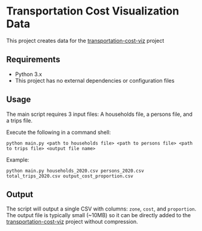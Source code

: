 # Transportation Cost Visualization Data
This project creates data for the [transportation-cost-viz](https://github.com/thomaslorincz/transportation-cost-viz) project
## Requirements
- Python 3.x
- This project has no external dependencies or configuration files
## Usage
The main script requires 3 input files: A households file, a persons file, and a trips file.

Execute the following in a command shell:
```
python main.py <path to households file> <path to persons file> <path to trips file> <output file name>
```

Example:
```
python main.py households_2020.csv persons_2020.csv total_trips_2020.csv output_cost_proportion.csv
```
## Output
The script will output a single CSV with columns: ```zone```, ```cost```, and ```proportion```.
The output file is typically small (~10MB) so it can be directly added to the [transportation-cost-viz](https://github.com/thomaslorincz/transportation-cost-viz) project without compression.
